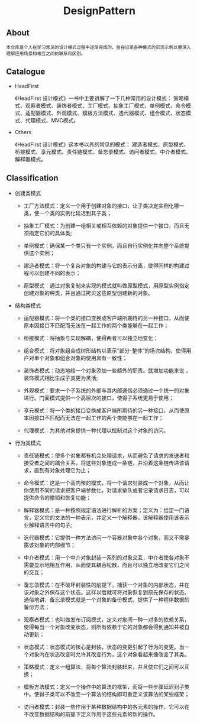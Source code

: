 <div align="center">
    <h1>
    	DesignPattern
	</h1>
</div>

## About	
	
	本仓库是个人在学习常见的设计模式过程中逐渐完成的，旨在记录各种模式的实现示例以便深入理解应用场景和相互之间的联系和区别。

## Catalogue

- HeadFirst  

	《HeadFirst 设计模式》一书中主要讲解了一下几种常用的设计模式：
	策略模式、观察者模式、装饰者模式、工厂模式、抽象工厂模式、单例模式、命令模式、适配器模式、外观模式、模板方法模式、迭代器模式、组合模式、状态模式、代理模式、MVC模式。

- Others  

	《HeadFirst 设计模式》这本书以外的常见的模式：
	建造者模式、原型模式、桥接模式、享元模式、责任链模式、备忘录模式、访问者模式、中介者模式、解释器模式。


## Classification  

- 创建类模式  

	* 工厂方法模式：定义一个用于创建对象的接口，让子类决定实例化哪一类，使一个类的实例化延迟到其子类；

	* 抽象工厂模式：为创建一组相关或相互依赖的对象提供一个接口，而且无须指定它们的具体类;

	* 单例模式：确保某一个类只有一个实例，而且自行实例化并向整个系统提供这个实例；

	* 建造者模式：将一个复杂对象的构建与它的表示分离，使得同样的构建过程可以创建不同的表示；

	* 原型模式：通过对象复制来实现的模式就叫做原型模式，用原型实例指定创建对象的种类，并且通过拷贝这些原型创建新的对象。


- 结构类模式  

	* 适配器模式：将一个类的接口变换成客户端所期待的另一种接口，从而使原本因接口不匹配而无法在一起工作的两个类能够在一起工作；

	* 桥接模式：将抽象与实现解耦，使得两者可以独立地变化；

	* 组合模式：将对象组合成树形结构以表示“部分-整体”的场次结构，使得用户对单个对象和组合对象的使用具有一致性；

	* 装饰者模式：动态地给一个对象添加一些额外的职责。就增加功能来说 ，装饰模式相比生成子类更为灵活;

	* 外观模式：要求一个子系统的外部与其内部通信必须通过一个统一的对象进行。门面模式提供一个高层次的接口，使得子系统更易于使用；

	* 享元模式：将一个类的接口变换成客户端所期待的另一种接口，从而使原本因接口不匹配而无法在一起工作的两个类能够在一起工作；

	* 代理模式：为其他对象提供一种代理以控制对这个对象的访问。

- 行为类模式  

	* 责任链模式：使多个对象都有机会处理请求，从而避免了请求的发送者和接受者之间的耦合关系，将这些对象连成一条链，并沿着这条链传递该请求，直到有对象处理它为止；

	* 命令模式：这是一个高内聚的模式，将一个请求封装成一个对象，从而让你使用不同的请求把客户端参数化，对请求排队或者记录请求日志，可以提供命令的撤销和恢复功能；

	* 解释器模式：是一种按照规定语法进行解析的方案；定义为：给定一门语言，定义它的文法的一种表示，并定义一个解释器，该解释器使用该表示业解释语言中的句子;

	* 迭代器模式：它提供一种方法访问一个容器对象中各个对象，而又不需暴露该对象的内部细节；

	* 中介者模式：用一个中介对象封装一系列的对象交互，中介者使各对象不需要显示地相互作用，从而使其耦合松散，而且可以独立地改变它们之间的交互；

	* 备忘录模式：在不破坏封装性的前提下，捕获一个对象的内部状态，并在该对象之外保存这个状态。这样以后就可将对象恢复到原先保存的状态。通俗地讲，备忘录模式就是一个对象的备份模式，提供了一种程序数据的备份方法；

	* 观察者模式：也叫做发布订阅模式，定义对象间一种一对多的依赖关系，使得每当一个对象改变状态，则所有依赖于它的对象都会得到通知并被自动更新；

	* 状态模式：状态模式的核心是封装，状态的变更引起了行为的变更。当一个对象内在状态改变时允许其改变行为，这个对象看起来像改变了其类。

	* 策略模式：定义一组算法，将每个算法封装起来，并且使它们之间可以互换；

	* 模板方法模式：定义一个操作中的算法的框架，而将一些步骤延迟到子类中。使得子类可以不改变一个算法的结构即可重定义该算法的某些框架；
	
	* 访问者模式：封装一些作用于某种数据结构中的各元素的操作，它可以在不改变数据结构的前提下定义作用于这些元素的新的操作。

	
